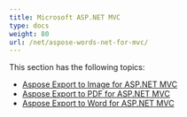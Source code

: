```yaml
---
title: Microsoft ASP.NET MVC
type: docs
weight: 80
url: /net/aspose-words-net-for-mvc/
---
```


This section has the following topics:

- [Aspose Export to Image for ASP.NET MVC](https://docs.aspose.com/words/net/aspose-export-to-image-for-asp-net-mvc/)
- [Aspose Export to PDF for ASP.NET MVC](https://docs.aspose.com/words/net/aspose-export-to-pdf-for-asp-net-mvc/)
- [Aspose Export to Word for ASP.NET MVC](https://docs.aspose.com/words/net/aspose-export-to-word-for-asp-net-mvc/)
